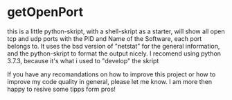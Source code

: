# getOpenPort

this is a little python-skript, with a shell-skript as a starter, will show all open tcp and udp ports
with the PID and Name of the Software, each port belongs to.
It uses the bsd version of "netstat" for the general information, and the python-skript to format
the output nicely. I recomend using python 3.7.3, because it's what i used to "develop" the skript

If you have any recomandations on how to improve this project or how to improve my code quality in 
general, please let me know.
I am more then happy to resive some tipps form pros!
